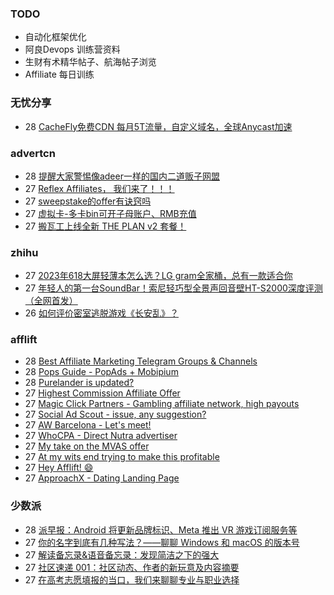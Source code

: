 ### TODO
-  自动化框架优化
-  阿良Devops 训练营资料
-  生财有术精华帖子、航海帖子浏览
-  Affiliate 每日训练

### 无忧分享
<!-- ruyo:START -->
-  28 [CacheFly免费CDN 每月5T流量，自定义域名，全球Anycast加速](https://51.ruyo.net/18411.html)<!-- ruyo:END -->

### advertcn
<!-- advertcn:START -->
-  28 [提醒大家警惕像adeer一样的国内二道贩子网盟](https://www.advertcn.com/forum.php?mod=viewthread&tid=110993)
-  27 [Reflex Affiliates， 我们来了！！！](https://www.advertcn.com/forum.php?mod=viewthread&tid=110989)
-  27 [sweepstake的offer有诀窍吗](https://www.advertcn.com/forum.php?mod=viewthread&tid=110986)
-  27 [虚拟卡-多卡bin可开子母账户、RMB充值](https://www.advertcn.com/forum.php?mod=viewthread&tid=110982)
-  27 [搬瓦工上线全新 THE PLAN v2 套餐！](https://www.advertcn.com/forum.php?mod=viewthread&tid=110980)<!-- advertcn:END -->

### zhihu
<!-- zhihu:START -->
-  27 [2023年618大屏轻薄本怎么选？LG gram全家桶，总有一款适合你](http://zhuanlan.zhihu.com/p/632641888?utm_campaign=rss&utm_medium=rss&utm_source=rss&utm_content=title)
-  27 [年轻人的第一台SoundBar！索尼轻巧型全景声回音壁HT-S2000深度评测（全网首发）](http://zhuanlan.zhihu.com/p/630990296?utm_campaign=rss&utm_medium=rss&utm_source=rss&utm_content=title)
-  26 [如何评价密室逃脱游戏《长安乱》？](http://www.zhihu.com/question/563950552/answer/3045961312?utm_campaign=rss&utm_medium=rss&utm_source=rss&utm_content=title)<!-- zhihu:END -->

### afflift
<!-- afflift:START -->
-  28 [Best Affiliate Marketing Telegram Groups &amp; Channels](https://afflift.com/f/threads/best-affiliate-marketing-telegram-groups-channels.6450/?utm_source=rss&utm_medium=rss)
-  28 [Pops Guide - PopAds + Mobipium](https://afflift.com/f/threads/pops-guide-popads-mobipium.11178/?utm_source=rss&utm_medium=rss)
-  28 [Purelander is updated?](https://afflift.com/f/threads/purelander-is-updated.11150/?utm_source=rss&utm_medium=rss)
-  27 [Highest Commission Affiliate Offer](https://afflift.com/f/threads/highest-commission-affiliate-offer.11185/?utm_source=rss&utm_medium=rss)
-  27 [Magic Click Partners - Gambling affiliate network, high payouts](https://afflift.com/f/threads/magic-click-partners-gambling-affiliate-network-high-payouts.10931/?utm_source=rss&utm_medium=rss)
-  27 [Social Ad Scout - issue, any suggestion?](https://afflift.com/f/threads/social-ad-scout-issue-any-suggestion.11187/?utm_source=rss&utm_medium=rss)
-  27 [AW Barcelona - Let&#39;s meet!](https://afflift.com/f/threads/aw-barcelona-lets-meet.11179/?utm_source=rss&utm_medium=rss)
-  27 [WhoCPA - Direct Nutra advertiser](https://afflift.com/f/threads/whocpa-direct-nutra-advertiser.11162/?utm_source=rss&utm_medium=rss)
-  27 [My take on the MVAS offer](https://afflift.com/f/threads/my-take-on-the-mvas-offer.11116/?utm_source=rss&utm_medium=rss)
-  27 [At my wits end trying to make this profitable](https://afflift.com/f/threads/at-my-wits-end-trying-to-make-this-profitable.11125/?utm_source=rss&utm_medium=rss)
-  27 [Hey Afflift! 😄](https://afflift.com/f/threads/hey-afflift-%F0%9F%98%84.11184/?utm_source=rss&utm_medium=rss)
-  27 [ApproachX - Dating Landing Page](https://afflift.com/f/threads/approachx-dating-landing-page.10994/?utm_source=rss&utm_medium=rss)<!-- afflift:END -->

### 少数派
<!-- sspai:START -->
-  28 [派早报：Android 将更新品牌标识、Meta 推出 VR 游戏订阅服务等](https://sspai.com/post/80659)
-  27 [你的名字到底有几种写法？——聊聊 Windows 和 macOS 的版本号](https://sspai.com/prime/story/windows-macos-version-number-explained)
-  27 [解读备忘录&amp;语音备忘录：发现简洁之下的强大](https://sspai.com/post/78705)
-  27 [社区速递 001：社区动态、作者的新玩意及内容摘要](https://sspai.com/post/80643)
-  27 [在高考志愿填报的当口，我们来聊聊专业与职业选择](https://sspai.com/post/80631)<!-- sspai:END -->
